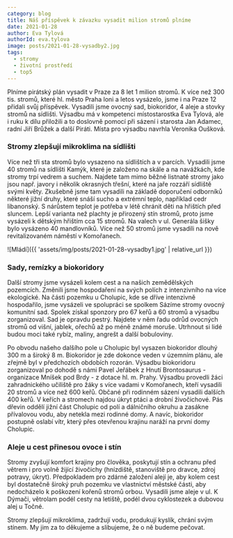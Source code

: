 ```yaml
---
category: blog
title: Náš příspěvek k závazku vysadit milion stromů plníme
date: 2021-01-28
author: Eva Tylová 
authorId: eva.tylova
image: posts/2021-01-28-vysadby2.jpg
tags:
  - stromy
  - životní prostředí
  - top5
---
```


Plníme pirátský plán vysadit v Praze za 8 let 1 milion stromů. K více než 300 tis. stromů, které hl. město Praha loni a letos vysázelo, jsme i na Praze 12 přidali svůj příspěvek. Vysadili jsme ovocný sad, biokoridor, 4 aleje a stovky stromů na sídlišti. Výsadbu má v kompetenci místostarostka Eva Tylová, ale i ruku k dílu přiložili a to doslovně pomocí při sázení i starosta Jan Adamec, radní Jiří Brůžek a další Piráti. Místa pro výsadbu navrhla Veronika Oušková.

### Stromy zlepšují mikroklima na sídlišti
Více než tři sta stromů bylo vysazeno na sídlištích a v parcích. Vysadili jsme 40 stromů na sídlišti Kamýk, které je založeno na skále a na navážkách, kde stromy trpí vedrem a suchem. Najdete tam mimo běžné listnaté stromy jako jsou např. javory i několik okrasných třešní, které na jaře rozzáří sídliště svými květy. Zkušebně jsme tam vysadili na základě doporučení odborníků některé jižní druhy, které snáší sucho a extrémní teplo, například cedr libanonský. S nárůstem teplot je potřeba v létě chránit děti na hřištích před sluncem. Lepší varianta než plachty je přirozený stín stromů, proto jsme vysázeli k dětským hřištím cca 15 stromů. Na valech v ul. Generála šišky bylo vysázeno 40 mandlovníků. Více než 50 stromů jsme vysadili na nově revitalizovaném náměstí v Komořanech.

![Mládí]({{ 'assets/img/posts/2021-01-28-vysadby1.jpg' | relative_url }})

### Sady, remízky a biokoridory

Další stromy jsme vysázeli kolem cest a na našich zemědělských pozemcích. Změnili jsme hospodaření na svých polích z intenzivního na více ekologické. Na části pozemku u Cholupic, kde se dříve intenzivně hospodařilo, jsme vysázeli ve spolupráci se spolkem Sázíme stromy ovocný komunitní sad. Spolek získal sponzory pro 67 keřů a 60 stromů a výsadbu zorganizoval. Sad je opravdu pestrý. Najdete v něm řadu odrůd ovocných stromů od višní, jablek, ořechů až po méně známé moruše. Utrhnout si lidé budou moci také rybíz, maliny, angrešt a další bobuloviny.  

Po obvodu našeho dalšího pole u Cholupic byl vysazen biokoridor dlouhý 300 m a široký 8 m. Biokoridor je zde dokonce veden v územním plánu, ale zřejmě byl v předchozích obdobích rozorán. Výsadbu biokoridoru zorganizoval po dohodě s námi Pavel Jeřábek z Hnutí Brontosaurus - organizace Mníšek pod Brdy - z dotace hl. m. Prahy. Výsadbu provedli žáci zahradnického učiliště pro žáky s více vadami v Komořanech, kteří  vysadili 20 stromů a více než 600 keřů. Občané při rodinném sázení vysadili dalších 400 keřů. 
V  keřích a stromech najdou úkryt ptáci a drobní živočichové. Pás dřevin oddělí jižní část Cholupic od polí a dálničního okruhu a zasákne přívalovou vodu, aby netekla mezi rodinné domy. A navíc, biokoridor postupně oslabí vítr, který přes otevřenou krajinu naráží na první domy Cholupic. 

### Aleje u cest přinesou ovoce i stín
Stromy zvyšují komfort krajiny pro člověka, poskytují stín a ochranu před větrem i pro volně žijící živočichy (hnízdiště, stanoviště pro dravce, zdroj potravy, úkryt). Předpokladem pro zdárné založení alejí je, aby kolem cest byl dostatečně široký pruh pozemku ve vlastnictví městské části, aby nedocházelo k poškození kořenů stromů orbou. Vysadili jsme aleje v ul. K Dýmači, větrolam podél cesty na letiště, podél dvou cyklostezek a dubovou alej u Točné.  

 Stromy zlepšují mikroklima, zadržují vodu, produkují kyslík, chrání svým stínem. My jim za to děkujeme a slibujeme, že o ně budeme pečovat.
